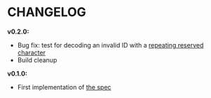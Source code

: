 # CHANGELOG

**v0.2.0:**
- Bug fix: test for decoding an invalid ID with a [repeating reserved character](https://github.com/sqids/sqids-spec/commit/f52b57836b0463097018f984f853b284e50a5ce4)
- Build cleanup

**v0.1.0:**
- First implementation of [the spec](https://github.com/sqids/sqids-spec)